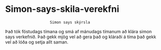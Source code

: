 # Simon-says-skila-verekfni
                        Simon says skýrsla
Það tók föstudags tímana og smá af mánudags tímanum að klára simon says verkefnið.
Það gekk mjög vel að gera það og kláraði á tíma það gekk vel að lóða og setja allt saman.
